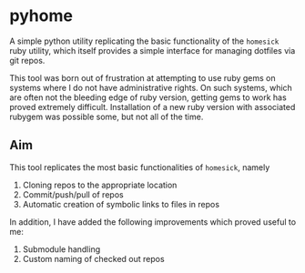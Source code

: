 # pyhome

A simple python utility replicating the basic functionality of the `homesick`
ruby utility, which itself provides a simple interface for managing dotfiles
via git repos.

This tool was born out of frustration at attempting to use ruby gems on
systems where I do not have administrative rights. On such systems, which are
often not the bleeding edge of ruby version, getting gems to work has proved
extremely difficult. Installation of a new ruby version with associated rubygem
was possible some, but not all of the time.

## Aim

This tool replicates the most basic functionalities of `homesick`, namely

1. Cloning repos to the appropriate location
2. Commit/push/pull of repos
3. Automatic creation of symbolic links to files in repos

In addition, I have added the following improvements which proved useful to me:

1. Submodule handling
2. Custom naming of checked out repos
